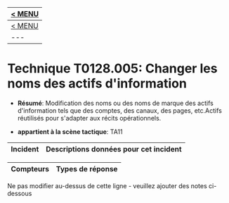 |[< MENU](../README.md)|
|---|
|[< MENU](../../README.md)|
|---|
# Technique T0128.005: Changer les noms des actifs d'information

* **Résumé**: Modification des noms ou des noms de marque des actifs d'information tels que des comptes, des canaux, des pages, etc.Actifs réutilisés pour s'adapter aux récits opérationnels.

* **appartient à la scène tactique**: TA11


|Incident |Descriptions données pour cet incident |
|-------- |-------------------- |



|Compteurs |Types de réponse |
|-------- |-------------- |


Ne pas modifier au-dessus de cette ligne - veuillez ajouter des notes ci-dessous